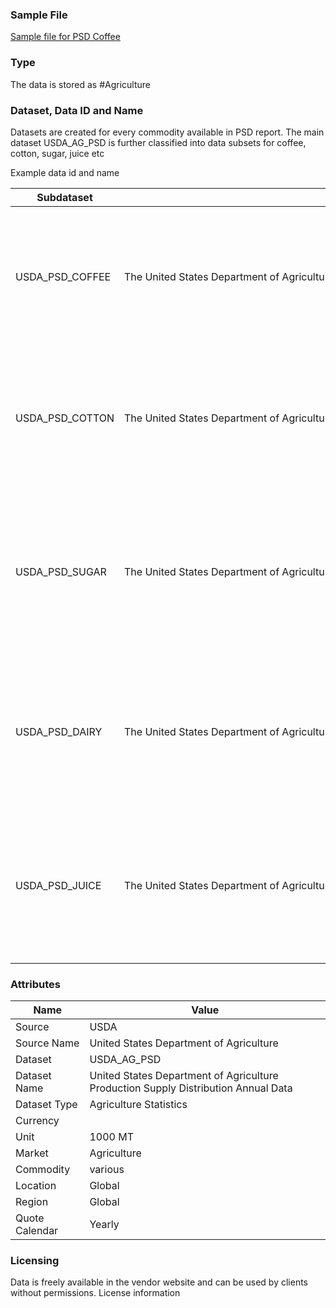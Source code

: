 
### Sample File

[Sample file for PSD Coffee](pathname:///file-samples/psd-coffee.xlsx)

### Type

The data is stored as #Agriculture

### Dataset, Data ID and Name

Datasets are created for every commodity available in PSD report. The main dataset USDA_AG_PSD is further classified into data subsets for coffee, cotton, sugar, juice etc

Example data id and name

|Subdataset|Subdataset Name|Data Id|Name|
|-|-|-|-|
|USDA_PSD_COFFEE|The United States Department of Agriculture Production, Supply and Distribution of Agricultural Products Coffee Annual|USDA.PSD.0711100.1.ES.A|United States Department of Agriculture PSD Data Coffee, Green Area Planted El Salvador Annual|
|USDA_PSD_COTTON|The United States Department of Agriculture Production, Supply and Distribution of Agricultural Products Cotton Annual|USDA.PSD.2631000.88.US.A|United States Department of Agriculture PSD Data Cotton Exports United States Annual|
|USDA_PSD_SUGAR|The United States Department of Agriculture Production, Supply and Distribution of Agricultural Products Sugar Annual|USDA.PSD.0612000.99.US.A|United States Department of Agriculture PSD Data Sugar, Centrifugal Refined Exp.(Raw Val) United States Annual|
|USDA_PSD_DAIRY|The United States Department of Agriculture Production, Supply and Distribution of Agricultural Products Dairy Annual|USDA.PSD.0240000.88.US.A|United States Department of Agriculture PSD Data Dairy, Cheese Total Exports United States Annual|
|USDA_PSD_JUICE|The United States Department of Agriculture Production, Supply and Distribution of Agricultural Products Juice Annual|USDA.PSD.0585100.125.JA.A|United States Department of Agriculture PSD Data Orange Juice Domestic Consumption Japan Annual|

### Attributes

|Name|Value|
|-|-|
|Source|USDA|
|Source Name|United States Department of Agriculture|
|Dataset|USDA_AG_PSD|
|Dataset Name|United States Department of Agriculture Production Supply Distribution Annual Data|
|Dataset Type|Agriculture Statistics|
|Currency||
|Unit|1000 MT|
|Market|Agriculture|
|Commodity|various|
|Location|Global|
|Region|Global|
|Quote Calendar|Yearly|

### Licensing

Data is freely available in the vendor website and can be used by clients without permissions.
License information
